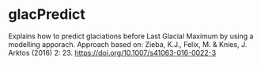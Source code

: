 # glacPredict
Explains how to predict glaciations before Last Glacial Maximum by using a modelling apporach.
Approach based on: Zieba, K.J., Felix, M. & Knies, J. Arktos (2016) 2: 23. https://doi.org/10.1007/s41063-016-0022-3
